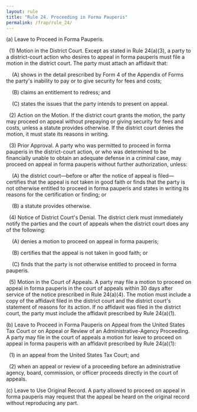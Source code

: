 ```yaml
---
layout: rule
title: "Rule 24. Proceeding in Forma Pauperis"
permalink: /frap/rule_24/
---
```


(a) Leave to Proceed in Forma Pauperis.


&nbsp;&nbsp;(1) Motion in the District Court. Except as stated in Rule 24(a)(3), a party to a district-court action who desires to appeal in forma pauperis must file a motion in the district court. The party must attach an affidavit that:


&nbsp;&nbsp;&nbsp;&nbsp;(A) shows in the detail prescribed by Form 4 of the Appendix of Forms the party's inability to pay or to give security for fees and costs;


&nbsp;&nbsp;&nbsp;&nbsp;(B) claims an entitlement to redress; and


&nbsp;&nbsp;&nbsp;&nbsp;(C) states the issues that the party intends to present on appeal.


&nbsp;&nbsp;(2) Action on the Motion. If the district court grants the motion, the party may proceed on appeal without prepaying or giving security for fees and costs, unless a statute provides otherwise. If the district court denies the motion, it must state its reasons in writing.


&nbsp;&nbsp;(3) Prior Approval. A party who was permitted to proceed in forma pauperis in the district-court action, or who was determined to be financially unable to obtain an adequate defense in a criminal case, may proceed on appeal in forma pauperis without further authorization, unless:


&nbsp;&nbsp;&nbsp;&nbsp;(A) the district court—before or after the notice of appeal is filed—certifies that the appeal is not taken in good faith or finds that the party is not otherwise entitled to proceed in forma pauperis and states in writing its reasons for the certification or finding; or


&nbsp;&nbsp;&nbsp;&nbsp;(B) a statute provides otherwise.


&nbsp;&nbsp;(4) Notice of District Court's Denial. The district clerk must immediately notify the parties and the court of appeals when the district court does any of the following:


&nbsp;&nbsp;&nbsp;&nbsp;(A) denies a motion to proceed on appeal in forma pauperis;


&nbsp;&nbsp;&nbsp;&nbsp;(B) certifies that the appeal is not taken in good faith; or


&nbsp;&nbsp;&nbsp;&nbsp;(C) finds that the party is not otherwise entitled to proceed in forma pauperis.


&nbsp;&nbsp;(5) Motion in the Court of Appeals. A party may file a motion to proceed on appeal in forma pauperis in the court of appeals within 30 days after service of the notice prescribed in Rule 24(a)(4). The motion must include a copy of the affidavit filed in the district court and the district court's statement of reasons for its action. If no affidavit was filed in the district court, the party must include the affidavit prescribed by Rule 24(a)(1).


(b) Leave to Proceed in Forma Pauperis on Appeal from the United States Tax Court or on Appeal or Review of an Administrative-Agency Proceeding. A party may file in the court of appeals a motion for leave to proceed on appeal in forma pauperis with an affidavit prescribed by Rule 24(a)(1):


&nbsp;&nbsp;(1) in an appeal from the United States Tax Court; and


&nbsp;&nbsp;(2) when an appeal or review of a proceeding before an administrative agency, board, commission, or officer proceeds directly in the court of appeals.


(c) Leave to Use Original Record. A party allowed to proceed on appeal in forma pauperis may request that the appeal be heard on the original record without reproducing any part.
